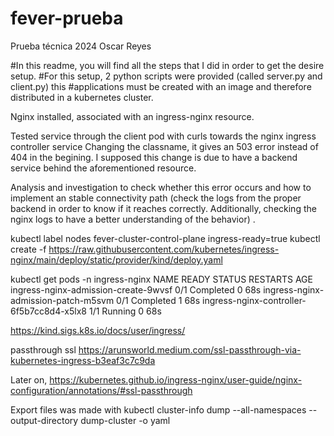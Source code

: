 # fever-prueba
 Prueba técnica 2024 Oscar Reyes


#In this readme, you will find all the steps that I did in order to get the desire setup.
#For this setup, 2 python scripts were provided (called server.py and client.py) this 
#applications must be created with an image and therefore distributed in a kubernetes cluster.



Nginx installed, associated with an ingress-nginx resource.

Tested service through the client pod with curls towards the nginx ingress controller service
Changing the classname, it gives an 503 error instead of 404 in the begining. I supposed this change is due to have a backend service behind the aforementioned resource.

Analysis and investigation to check whether this error occurs and how to implement an stable connectivity path (check the logs from the proper backend in order to know if it reaches correctly. Additionally, checking the nginx logs to have a better understanding of the behavior) .


kubectl label nodes fever-cluster-control-plane ingress-ready=true
kubectl create -f https://raw.githubusercontent.com/kubernetes/ingress-nginx/main/deploy/static/provider/kind/deploy.yaml

kubectl get pods -n ingress-nginx
NAME                                        READY   STATUS      RESTARTS   AGE
ingress-nginx-admission-create-9wvsf        0/1     Completed   0          68s
ingress-nginx-admission-patch-m5svm         0/1     Completed   1          68s
ingress-nginx-controller-6f5b7cc8d4-x5lx8   1/1     Running     0          68s

https://kind.sigs.k8s.io/docs/user/ingress/


passthrough ssl 
https://arunsworld.medium.com/ssl-passthrough-via-kubernetes-ingress-b3eaf3c7c9da

Later on, https://kubernetes.github.io/ingress-nginx/user-guide/nginx-configuration/annotations/#ssl-passthrough 	

Export files was made with kubectl cluster-info dump --all-namespaces --output-directory dump-cluster -o yaml
